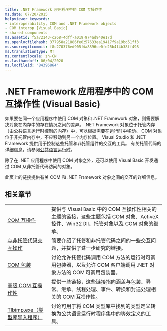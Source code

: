 ```yaml
---
title: .NET Framework 应用程序中的 COM 互操作性
ms.date: 07/20/2015
helpviewer_keywords:
- interoperability, COM and .NET Framework objects
- COM interop [Visual Basic]
- shared components
ms.assetid: f5a72143-c268-4dff-a019-974ad940e17d
ms.openlocfilehash: 377958a21886fe0257633ea19417f9a19bd51ff3
ms.sourcegitcommit: f8c270376ed905f6a8896ce0fe25b4f4b38ff498
ms.translationtype: MT
ms.contentlocale: zh-CN
ms.lasthandoff: 06/04/2020
ms.locfileid: "84396864"
---
```

# <a name="com-interoperability-in-net-framework-applications-visual-basic"></a>.NET Framework 应用程序中的 COM 互操作性 (Visual Basic)

如果要在同一个应用程序中使用 COM 对象和 .NET Framework 对象，则需要解决对象在内存中的存在情况之间的差异。 .NET Framework 对象位于托管内存（由公共语言运行时控制的内存）中，可以根据需要在运行时中移动。 COM 对象位于非托管内存中，不应移动到另一个内存位置。 Visual Studio 和 .NET Framework 提供用于控制这些托管和非托管组件的交互的工具。 有关托管代码的详细信息，请参阅[公共语言运行时](../../../standard/clr.md)。

除了在 .NET 应用程序中使用 COM 对象之外，还可以使用 Visual Basic 开发通过 COM 从非托管代码访问的对象。

此页上的链接提供有关 COM 和 .NET Framework 对象之间的交互的详细信息。

## <a name="related-sections"></a>相关章节

| | |
|---------|---------|
| [COM 互操作](index.md) | 提供与 Visual Basic 中的 COM 互操作性相关的主题的链接，这些主题包括 COM 对象、ActiveX 控件、Win32 Dll、托管对象以及 COM 对象的继承。 |
| [与非托管代码交互操作](../../../framework/interop/index.md) | 简要介绍了托管和非托管代码之间的一些交互问题，并提供了进一步研究的链接。 |
| [COM 包装](../../../standard/native-interop/com-wrappers.md) | 讨论允许托管代码调用 COM 方法的运行时可调用包装器，以及允许 COM 客户端调用 .NET 对象方法的 COM 可调用包装器。 |
| [高级 COM 互操作性](../../../framework/interop/index.md) | 提供一些链接，这些链接指向涵盖与包装、异常、继承、线程处理、事件、转换和封送处理相关的 COM 互操作性。 |
| [Tlbimp.exe（类型库导入程序）](../../../framework/tools/tlbimp-exe-type-library-importer.md) | 讨论可用于将 COM 类型库中找到的类型定义转换为公共语言运行时程序集中的等效定义的工具。 |
